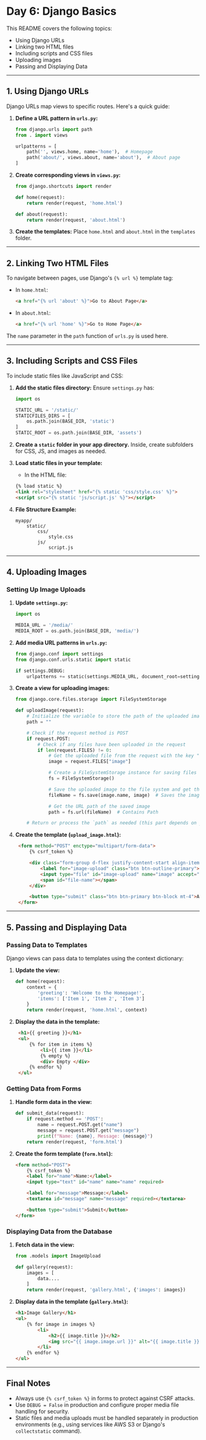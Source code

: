 # Day 6: Django Basics

This README covers the following topics:
- Using Django URLs
- Linking two HTML files
- Including scripts and CSS files
- Uploading images
- Passing and Displaying Data

---

## 1. Using Django URLs

Django URLs map views to specific routes. Here's a quick guide:

1. **Define a URL pattern in `urls.py`:**
   ```python
   from django.urls import path
   from . import views

   urlpatterns = [
       path('', views.home, name='home'),  # Homepage
       path('about/', views.about, name='about'),  # About page
   ]
   ```

2. **Create corresponding views in `views.py`:**
   ```python
   from django.shortcuts import render

   def home(request):
       return render(request, 'home.html')

   def about(request):
       return render(request, 'about.html')
   ```

3. **Create the templates:**
   Place `home.html` and `about.html` in the `templates` folder.

---

## 2. Linking Two HTML Files

To navigate between pages, use Django's `{% url %}` template tag:

- In `home.html`:
  ```html
  <a href="{% url 'about' %}">Go to About Page</a>
  ```

- In `about.html`:
  ```html
  <a href="{% url 'home' %}">Go to Home Page</a>
  ```

The `name` parameter in the `path` function of `urls.py` is used here.

---

## 3. Including Scripts and CSS Files

To include static files like JavaScript and CSS:

1. **Add the static files directory:** Ensure `settings.py` has:
    ```python
    import os

    STATIC_URL = '/static/'
    STATICFILES_DIRS = [
        os.path.join(BASE_DIR, 'static')
    ]
    STATIC_ROOT = os.path.join(BASE_DIR, 'assets')
   ```

2. **Create a `static` folder in your app directory.** Inside, create subfolders for CSS, JS, and images as needed.

3. **Load static files in your template:**
   - In the HTML file:
    ```html
    {% load static %}
    <link rel="stylesheet" href="{% static 'css/style.css' %}">
    <script src="{% static 'js/script.js' %}"></script>
    ```

4. **File Structure Example:**
   ```
   myapp/
       static/
           css/
               style.css
           js/
               script.js
   ```

---

## 4. Uploading Images

### Setting Up Image Uploads

1. **Update `settings.py`:**
    ```python
    import os 

    MEDIA_URL = '/media/'
    MEDIA_ROOT = os.path.join(BASE_DIR, 'media/')
    ```

2. **Add media URL patterns in `urls.py`:**
   ```python
   from django.conf import settings
   from django.conf.urls.static import static

   if settings.DEBUG:
       urlpatterns += static(settings.MEDIA_URL, document_root=settings.MEDIA_ROOT)
   ```

3. **Create a view for uploading images:**
    ```python
    from django.core.files.storage import FileSystemStorage

    def uploadImage(request):
        # Initialize the variable to store the path of the uploaded image
        path = ""

        # Check if the request method is POST
        if request.POST:
            # Check if any files have been uploaded in the request
            if len(request.FILES) != 0:
                # Get the uploaded file from the request with the key "image"
                image = request.FILES["image"]

                # Create a FileSystemStorage instance for saving files
                fs = FileSystemStorage()

                # Save the uploaded image to the file system and get the file name
                fileName = fs.save(image.name, image)  # Saves the image

                # Get the URL path of the saved image
                path = fs.url(fileName)  # Contains Path

        # Return or process the `path` as needed (this part depends on your implementation)

    ``` 

5. **Create the template (`upload_image.html`):**
   ```html
    <form method="POST" enctype="multipart/form-data">
        {% csrf_token %}

        <div class="form-group d-flex justify-content-start align-items-center">
            <label for="image-upload" class="btn btn-outline-primary">Upload Image</label>
            <input type="file" id="image-upload" name="image" accept="image/*" style="display: none;" onchange="displayFileName()">
            <span id="file-name"></span> 
        </div>

        <button type="submit" class="btn btn-primary btn-block mt-4">Add Data</button>
    </form>
   ```

---

## 5. Passing and Displaying Data

### Passing Data to Templates
Django views can pass data to templates using the context dictionary:

1. **Update the view:**
    ```python
    def home(request):
        context = {
            'greeting': 'Welcome to the Homepage!',
            'items': ['Item 1', 'Item 2', 'Item 3']
        }
        return render(request, 'home.html', context)
    ```

2. **Display the data in the template:**
   ```html
    <h1>{{ greeting }}</h1>
    <ul>
        {% for item in items %}
            <li>{{ item }}</li>
            {% empty %}
            <div> Empty </div>
        {% endfor %}
    </ul>
   ```

### Getting Data from Forms

1. **Handle form data in the view:**
    ```python
    def submit_data(request):
        if request.method == 'POST':
            name = request.POST.get("name")
            message = request.POST.get("message")
            print(f"Name: {name}, Message: {message}")
        return render(request, 'form.html')
    ```

2. **Create the form template (`form.html`):**
    ```html
    <form method="POST">
        {% csrf_token %}
        <label for="name">Name:</label>
        <input type="text" id="name" name="name" required>

        <label for="message">Message:</label>
        <textarea id="message" name="message" required></textarea>

        <button type="submit">Submit</button>
    </form>
    ```

### Displaying Data from the Database

1. **Fetch data in the view:**
    ```python
    from .models import ImageUpload

    def gallery(request):
        images = [
            data....
        ]
        return render(request, 'gallery.html', {'images': images})
    ```

2. **Display data in the template (`gallery.html`):**
    ```html
    <h1>Image Gallery</h1>
    <ul>
        {% for image in images %}
            <li>
                <h2>{{ image.title }}</h2>
                <img src="{{ image.image.url }}" alt="{{ image.title }}">
            </li>
        {% endfor %}
    </ul>
    ```

---

## Final Notes
- Always use `{% csrf_token %}` in forms to protect against CSRF attacks.
- Use `DEBUG = False` in production and configure proper media file handling for security.
- Static files and media uploads must be handled separately in production environments (e.g., using services like AWS S3 or Django's `collectstatic` command).
